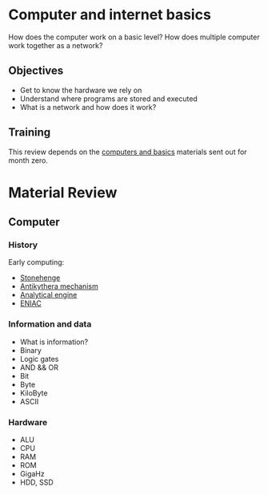# Computer and internet basics
How does the computer work on a basic level? How does multiple computer work together as a network?

## Objectives
 - Get to know the hardware we rely on
 - Understand where programs are stored and executed
 - What is a network and how does it work?

## Training

This review depends on the [computers and basics](../../preparation/computers-and-internet) materials sent out for month zero.

# Material Review

## Computer

### History

Early computing:

 - [Stonehenge](http://newatlas.com/statistics-stonehenge-computer/44949/)
 - [Antikythera mechanism](https://en.wikipedia.org/wiki/Antikythera_mechanism)
 - [Analytical engine](https://en.wikipedia.org/wiki/Analytical_Engine) 
 - [ENIAC](https://en.wikipedia.org/wiki/ENIAC)

### Information and data
 - What is information?
 - Binary
 - Logic gates
 - AND && OR
 - Bit
 - Byte
 - KiloByte
 - ASCII

### Hardware
 - ALU
 - CPU
 - RAM
 - ROM
 - GigaHz
 - HDD, SSD